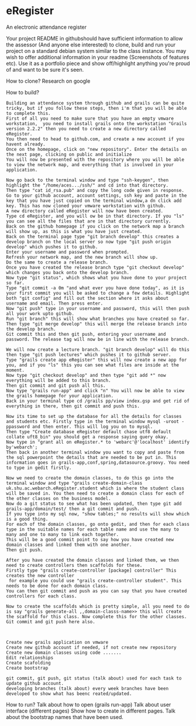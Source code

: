 eRegister
=========

An electronic attendance register

Your project README in githubshould have sufficient information to allow the assessor (And anyone else interested) to clone, build and run your project on a standard debian system similar to the class instance.
You may wish to offer additional information in your readme (Screenshots of features etc). Use it as a portfolio piece and show off/highlight anything you're proud of and want to be sure it's seen.


How to clone?
    Research on google

How to build?  

    Building an attendance system through github and grails can be quite tricky, but if you follow these steps, then i'm that you will be able to complete this.
    First of all you need to make sure that you have an empty vmware workstation,  you need to install grails onto the workstation "Grails version 2.2.2" then you need to create a new directory called eRegister.
    You then need to head to github.com, and create a new account if you havent already.
    Once on the homepage, click on "new repository". Enter the details on the next page, clicking on public and initialize
    You will now be presented with the repository where you will be able to view the network map, and everything that is involved in your application.
    
    Now go back to the terminal window and type "ssh-keygen", then highlight the "/home/aces.../ssh/" and cd into that directory.
    Then type "cat id_rsa.pub" and copy the long code given in response.
    Go to your github account, account settings, ssh key and paste in the key that you have just copied on the terminal window,a dn click add key. This has now cloned your vmware workstation with github.
    A new directory called eRegister will now have been created.
    Type cd eRegister, and you will ow be in that directory. If you "ls" you can see all the files that are in that directory currently.
    Back on the github homepage if you click on the network map a branch will show up, as this is what you have just created.
    Back on the terminal page type "git branch develop" this creates a develop branch on the local server so now type "git push origin develop" which pushes it to github.
    Enter your username and password when prompted.
    Refresh your network map, and the new branch will show up.
    Do the same to create a release branch.
    Once you have created the release branch type "git checkout develop" which changes you back onto the develop branch.
    Now type "git status", which shows what you have done to your project so far.
    Type "git commit -a 0m "and what ever you have done today", as it is your first commit you will be asked to change a few details. Highlight both "git config" and fill out the section where it asks about username and email. Then press enter.
    Now "git push" type in your username and password, this will then push all your work upto github.
    Run "git branch" this will show what branches you have created so far.
    Then type "git merge develop" this will merge the release branch into the develop branch.
    Git commit this and then git push, entering your username and password. The release tag will now be in line with the release branch.
    
    We will now create a lecture branch. "git branch develop" will do this then type "git push lectures" which pushes it to github server.
    Type "grails create app eRegister" this will now create a new app for you, and if you "ls" this you can see what files are inside at the moment.
    Now type "git checkout develop" and then type "git add *" now everything will be added to this branch.
    Then git commit and git push all this.
    Now type "grails run-app" and click "n" You will now be able to view the grails homepage for your application.
    Back in your terminal type cd /grails pp/view index.gsp and get rid of everything in there, then git commit and push this.
    
    Now its time to set up the database for all the details for classes and students etc. Firstly type in the terminal window mysql -uroot -ppassword and then enter. This will log you on to mysql.
    Then type "Create database eRegister default chase utf8 default collate uft8_bin" you should get a response saying query okay.
    Now type in "grant all on eRegister.* to 'webarc'@'localhost' identify by'webarch';
    Then back in another terminal window you want to copy and paste from the sql powerpoint the details that are needed to be put in. This information goes in grails-app,conf,spring,datasource.groovy. You need to type in gedit firstly.
    
    Now we need to create the domain classes, to do this go into the terminal window and type "grails create-domain-class uk.shu.ac.webarch.eRegister.student which is where the student class will be saved in. You then need to create a domain class for each of the other classes on the business model.
    Now do a git status to see what has been updated, then type git add grails-app/domain/test/ then a git commit and push.
    If you type into my sql now, "show tables;" no results will show which is a good thing.
    For each of the domain classes, go onto gedit, and then for each class type in the suitable names for each table name and use the many to many and one to many to link each together.
    This will be a good commit point to say how you have created new domain classes and linked them with one another.
    Then git push.
    
    After you have created the domain classes and linked them, we then need to create controllers then scaffolds for these.
    Firstly type "grails create-controller [package] controller" This creates the new controller
     for example you could use "grails create-controller student". This needs to be done for each domain class.
    You can then git commit and push as you can say that you have created controllers for each class.
    
    Now to create the scaffolds which is pretty simple, all you need to do is say "grails generate-all ,,domain-classs-name>> this will create the scaffold for this class. Now complete this for the other classes.
    Git commit and git push here also.
    
    
    
    Create new grails application on vmware
    Create new github account if needed, if not create new repository
    Create new domain classes using code .......
    Edit relationships
    Create scafolding
    Create bootstrap
    
    git commit, git push, git status (talk about) used for each task to update github account.
    developing branches (talk about) every week branches have been developed to show what has beenc reated/updated.
    
How to run?
    Talk about how to open (grails run-app)
    Talk about user interface (different pages)
    Show how to create in different pages.
    Talk about the bootstrap names that have been used.
